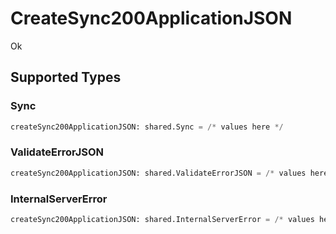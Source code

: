 # CreateSync200ApplicationJSON

Ok


## Supported Types

### Sync

```python
createSync200ApplicationJSON: shared.Sync = /* values here */
```

### ValidateErrorJSON

```python
createSync200ApplicationJSON: shared.ValidateErrorJSON = /* values here */
```

### InternalServerError

```python
createSync200ApplicationJSON: shared.InternalServerError = /* values here */
```

